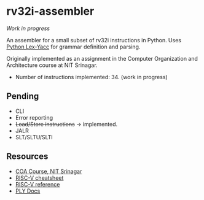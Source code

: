 # rv32i-assembler

_*Work in progress*_

An assembler for a small subset of rv32i instructions in Python. Uses [Python Lex-Yacc](https://ply.readthedocs.io/en/latest/ply.html#) for grammar definition and parsing.

Originally implemented as an assignment in the Computer Organization and Architecture course at NIT Srinagar.

- Number of instructions implemented: 34. (work in progress)

## Pending

- CLI
- Error reporting
- ~~Load/Store instructions~~ -> implemented.
- JALR
- SLT/SLTU/SLTI

## Resources

- [COA Course, NIT Srinagar](https://www.youtube.com/playlist?list=PLUbapHgKkROlrwsMXiROFL6T2ftXxe_5C)
- [RISC-V cheatsheet](https://metalcode.eu/2019-12-06-rv32i.html)
- [RISC-V reference](https://github.com/jameslzhu/riscv-card/blob/master/riscv-card.pdf)
- [PLY Docs](https://ply.readthedocs.io/en/latest/ply.html#)
